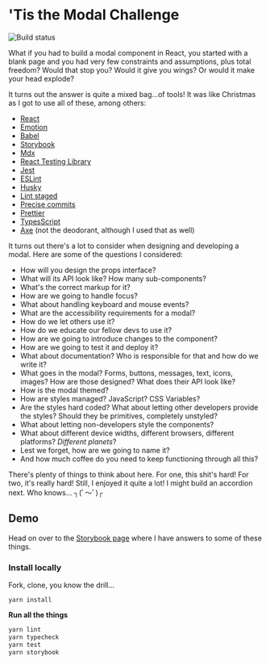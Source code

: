 # 'Tis the Modal Challenge

![Build status][build-status-badge]

What if you had to build a modal component in React, you started with a blank page and you had very few constraints and assumptions, plus total freedom? Would that stop you? Would it give you wings? Or would it make your head explode?

It turns out the answer is quite a mixed bag...of tools! It was like Christmas as I got to use all of these, among others:

* [React](https://reactjs.org/)
* [Emotion](https://emotion.sh/)
* [Babel](https://babeljs.io/)
* [Storybook](https://storybook.js.org/)
* [Mdx](https://mdxjs.com/)
* [React Testing Library](https://testing-library.com/docs/react-testing-library/intro/)
* [Jest](https://jestjs.io/)
* [ESLint](https://eslint.org/)
* [Husky](https://typicode.github.io/husky/#/)
* [Lint staged](https://github.com/okonet/lint-staged)
* [Precise commits](https://github.com/nrwl/precise-commits)
* [Prettier](https://prettier.io/)
* [TypesScript](https://www.typescriptlang.org/)
* [Axe](https://www.deque.com/axe/) (not the deodorant, although I used that as well)

It turns out there's a lot to consider when designing and developing a modal. Here are some of the questions I considered:

* How will you design the props interface?
* What will its API look like? How many sub-components?
* What's the correct markup for it?
* How are we going to handle focus?
* What about handling keyboard and mouse events?
* What are the accessibility requirements for a modal?
* How do we let others use it?
* How do we educate our fellow devs to use it?
* How are we going to introduce changes to the component?
* How are we going to test it and deploy it?
* What about documentation? Who is responsible for that and how do we write it?
* What goes in the modal? Forms, buttons, messages, text, icons, images? How are those designed? What does their API look like?
* How is the modal themed?
* How are styles managed? JavaScript? CSS Variables?
* Are the styles hard coded? What about letting other developers provide the styles? Should they be primitives, completely unstyled?
* What about letting non-developers style the components?
* What about different device widths, different browsers, different platforms? _Different planets_?
* Lest we forget, how are we going to name it?
* And how much coffee do you need to keep functioning through all this?

There's plenty of things to think about here. For one, this shit's hard! For two, it's really hard! Still, I enjoyed it quite a lot! I might build an accordion next. Who knows... ┐(ﾟ～ﾟ)┌

## Demo

Head on over to the [Storybook page](https://modal-challenge.netlify.app/) where I have answers to some of these things.

### Install locally

Fork, clone, you know the drill...

`yarn install`

**Run all the things**

```sh
yarn lint
yarn typecheck
yarn test
yarn storybook
```

[build-status-badge]: https://img.shields.io/circleci/build/github/tricinel/modal-challenge?label=circleci&style=flat-square
